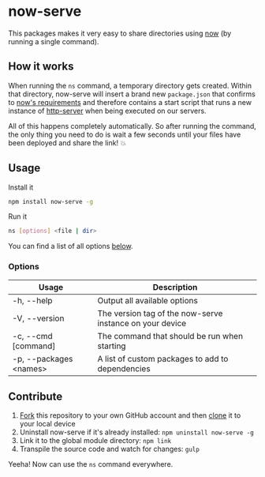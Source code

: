# now-serve

This packages makes it very easy to share directories using [now](https://zeit.co/now) (by running a single command).

## How it works

When running the `ns` command, a temporary directory gets created. Within that directory, now-serve will insert a brand new `package.json` that confirms to [now's requirements](https://zeit.co/now#get-started) and therefore contains a start script that runs a new instance of [http-server](https://www.npmjs.com/package/http-server) when being executed on our servers.

All of this happens completely automatically. So after running the command, the only thing you need to do is wait a few seconds until your files have been deployed and share the link! :boom:

## Usage

Install it

```bash
npm install now-serve -g
```

Run it

```bash
ns [options] <file | dir>
```

You can find a list of all options [below](#options).

### Options

| Usage                  | Description |
| ---------------------- | ----------- |
| -h, --help             | Output all available options |
| -V, --version          | The version tag of the now-serve instance on your device |
| -c, --cmd [command]    | The command that should be run when starting |
| -p, --packages &#60;names&#62; | A list of custom packages to add to dependencies |

## Contribute

1. [Fork](https://help.github.com/articles/fork-a-repo/) this repository to your own GitHub account and then [clone](https://help.github.com/articles/cloning-a-repository/) it to your local device
2. Uninstall now-serve if it's already installed: `npm uninstall now-serve -g`
3. Link it to the global module directory: `npm link`
4. Transpile the source code and watch for changes: `gulp`

Yeeha! Now can use the `ns` command everywhere.
